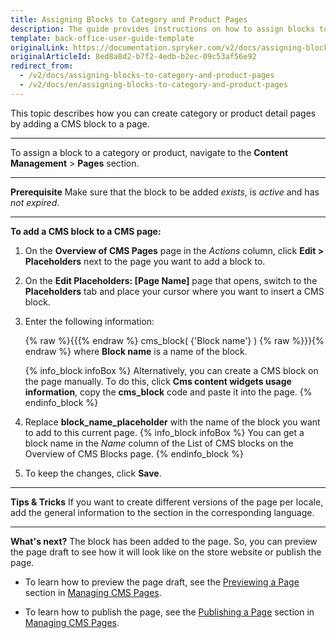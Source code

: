 ```yaml
---
title: Assigning Blocks to Category and Product Pages
description: The guide provides instructions on how to assign blocks to category and product detail pages, and add CMS blocks to a CMS page in the Back Office.
template: back-office-user-guide-template
originalLink: https://documentation.spryker.com/v2/docs/assigning-blocks-to-category-and-product-pages
originalArticleId: 8ed8a8d2-b7f2-4edb-b2ec-09c53af56e92
redirect_from:
  - /v2/docs/assigning-blocks-to-category-and-product-pages
  - /v2/docs/en/assigning-blocks-to-category-and-product-pages
---
```


This topic describes how you can create category or product detail pages by adding a CMS block to a page.
***
To assign a block to a category or product, navigate to the  **Content Management** > **Pages** section.
***
**Prerequisite**
 Make sure that the block to be added _exists_, is _active_ and has _not expired_.
 ***
**To add a CMS block to a CMS page:**
1. On the **Overview of CMS Pages** page in the _Actions_ column, click **Edit > Placeholders** next to the page you want to add a block to. 
2. On the **Edit Placeholders: [Page Name]** page that opens, switch to the **Placeholders** tab and place your cursor where you want to insert a CMS block.
3. Enter the following information:

    {% raw %}{{{% endraw %} cms_block( {'Block name'} ) {% raw %}}}{% endraw %} where **Block name** is a name of the block.

    {% info_block infoBox %}
Alternatively, you can create a CMS block on the page manually. To do this, click **Cms content widgets usage information**, copy the **cms_block** code and paste it into the page.
{% endinfo_block %}
    
4. Replace **block_name_placeholder** with the name of the block you want to add to this current page. 
{% info_block infoBox %}
 You can get a block name in the _Name_ column of the List of CMS blocks on the Overview of CMS Blocks page.
{% endinfo_block %}
5. To keep the changes, click **Save**.
***
**Tips & Tricks**
If you want to create different versions of the page per locale, add the general information to the section in the corresponding language.
***
**What's next?**
The block has been added to the page. So, you can preview the page draft to see how it will look like on the store website or publish the page.

* To learn how to preview the page draft, see the [Previewing a Page](/docs/scos/user/back-office-user-guides/{{page.version}}/content/pages/managing-cms-pages.html#previewing-cms-pages) section in [Managing CMS Pages](/docs/scos/user/back-office-user-guides/{{page.version}}/content/pages/managing-cms-pages.html).

* To learn how to publish the page, see the [Publishing a Page](/docs/scos/user/back-office-user-guides/{{page.version}}/content/pages/managing-cms-pages.html#publishing-a-page) section in [Managing CMS Pages](/docs/scos/user/back-office-user-guides/{{page.version}}/content/pages/managing-cms-pages.html).
